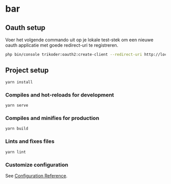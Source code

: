 # bar

## Oauth setup

Voer het volgende commando uit op je lokale test-stek om een nieuwe oauth applicatie met goede redirect-uri te registreren.

```bash
php bin/console trikoder:oauth2:create-client --redirect-uri http://localhost:8080/auth/callback bar
```

## Project setup
```
yarn install
```

### Compiles and hot-reloads for development
```
yarn serve
```

### Compiles and minifies for production
```
yarn build
```

### Lints and fixes files
```
yarn lint
```

### Customize configuration
See [Configuration Reference](https://cli.vuejs.org/config/).
